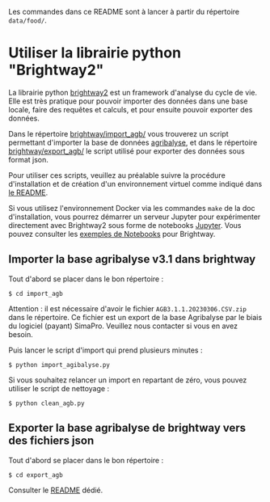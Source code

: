 Les commandes dans ce README sont à lancer à partir du répertoire `data/food/`.

# Utiliser la librairie python "Brightway2"

La librairie python [brightway2](https://brightway.dev/) est un framework
d'analyse du cycle de vie. Elle est très pratique pour pouvoir importer des
données dans une base locale, faire des requêtes et calculs, et pour ensuite
pouvoir exporter des données.

Dans le répertoire [brightway/import_agb/](import_agb/) vous trouverez
un script permettant d'importer la base de données
[agribalyse](https://agribalyse.ademe.fr/), et dans le répertoire
[brightway/export_agb/](export_agb/) le script utilisé pour exporter
des données sous format json.

Pour utiliser ces scripts, veuillez au préalable suivre la procédure
d'installation et de création d'un environnement virtuel comme indiqué dans [le
README](../README.md).

Si vous utilisez l'environnement Docker via les commandes `make` de la doc
d'installation, vous pourrez démarrer un serveur Jupyter pour expérimenter
directement avec Brightway2 sous forme de notebooks
[Jupyter](https://jupyter.org/). Vous pouvez consulter les [exemples de
Notebooks](https://training.brightway.dev/content/0_main_page.html) pour
Brightway.

## Importer la base agribalyse v3.1 dans brightway

Tout d'abord se placer dans le bon répertoire :

    $ cd import_agb

Attention : il est nécessaire d'avoir le fichier `AGB3.1.1.20230306.CSV.zip` dans
le répertoire. Ce fichier est un export de la base Agribalyse par le biais du
logiciel (payant) SimaPro. Veuillez nous contacter si vous en avez besoin.

Puis lancer le script d'import qui prend plusieurs minutes :

    $ python import_agibalyse.py

Si vous souhaitez relancer un import en repartant de zéro, vous pouvez utiliser
le script de nettoyage :

    $ python clean_agb.py

## Exporter la base agribalyse de brightway vers des fichiers json

Tout d'abord se placer dans le bon répertoire :

    $ cd export_agb

Consulter le [README](export_agb/README.md) dédié.
